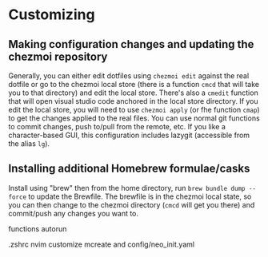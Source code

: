 # Customizing

## Making configuration changes and updating the chezmoi repository

Generally, you can either edit dotfiles using `chezmoi edit` against the real dotfile or go to the chezmoi local store (there is a function `cmcd` that will take you to that directory) and edit the local store. There's also a `cmedit` function that will open visual studio code anchored in the local store directory. If you edit the local store, you will need to use `chezmoi apply` (or fhe function `cmap`) to get the changes applied to the real files. You can use normal git functions to commit changes, push to/pull from the remote, etc. If you like a character-based GUI, this configuration includes lazygit (accessible from the alias `lg`).

## Installing additional Homebrew formulae/casks

Install using "brew" then from the home directory, run `brew bundle dump --force` to update the Brewfile. The brewfile is in the chezmoi local state, so you can then change to the chezmoi directory (`cmcd` will get you there) and commit/push any changes you want to.


functions
autorun


.zshrc
nvim
customize mcreate and config/neo_init.yaml